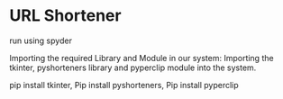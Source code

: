 # URL Shortener
run using spyder

Importing the required Library and Module in our system:
Importing the tkinter, pyshorteners library and pyperclip module into the system.

pip install tkinter,
Pip install pyshorteners,
Pip install pyperclip
